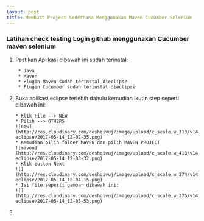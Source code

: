 ```yaml
---
layout: post
title: Membuat Project Sederhana Menggunakan Maven Cucumber Selenium
---
```



### Latihan check testing Login github menggunakan Cucumber maven selenium

1. Pastikan Aplikasi dibawah ini sudah terinstal:

        * Java
        * Maven
        * Plugin Maven sudah terinstal dieclipse
        * Plugin Cucumber sudah terinstal dieclipse
            
2. Buka aplikasi eclipse terlebih dahulu kemudian ikutin step seperti dibawah ini:
       
       * Klik File --> NEW
       * Pilih --> OTHERS
       ![new](http://res.cloudinary.com/deshqivuj/image/upload/c_scale,w_313/v1494738670/maven-eclipse/2017-05-14_12-02-35.png)
       * Kemudian pilih folder MAVEN dan pilih MAVEN PROJECT
       ![maven](http://res.cloudinary.com/deshqivuj/image/upload/c_scale,w_418/v1494738666/maven-eclipse/2017-05-14_12-03-32.png)
       * Klik button Next 
       ![](http://res.cloudinary.com/deshqivuj/image/upload/c_scale,w_274/v1494738666/maven-eclipse/2017-05-14_12-04-15.png)
       * Isi file seperti gambar dibawah ini:
       ![](http://res.cloudinary.com/deshqivuj/image/upload/c_scale,w_375/v1494738665/maven-eclipse/2017-05-14_12-05-53.png)
       
3. 
